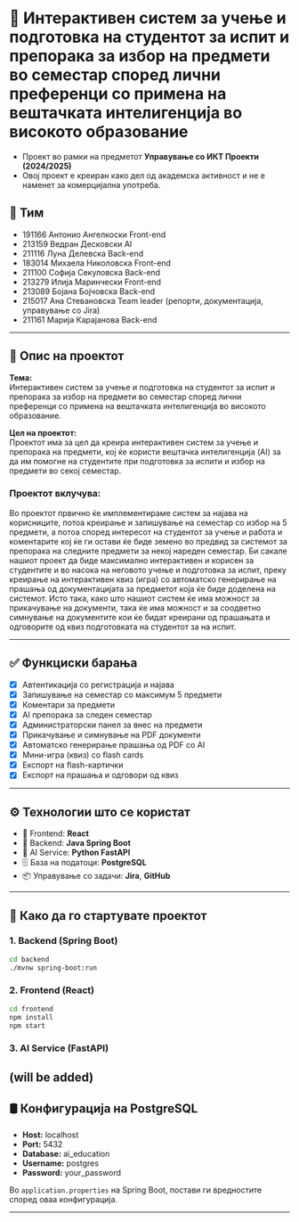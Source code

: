 # 🧠 Интерактивен систем за учење и подготовка на студентот за испит и препорака за избор на предмети во семестар според лични преференци со примена на вештачката интелигенција во високото образование

- Проект во рамки на предметот **Управување со ИКТ Проекти (2024/2025)**
- Овој проект е креиран како дел од академска активност и не е наменет за комерцијална употреба.

## 👥 Тим

- 191166 Антонио Ангелкоски Front-end
- 213159 Ведран Десковски AI
- 211116 Луна Делевска Back-end
- 183014 Михаела Николовска Front-end
- 211100 Софија Секуловска Back-end
- 213279 Илија Маринчески Front-end
- 213089 Бојана Бојчовска Back-end
- 215017 Ана Стевановска Team leader (репорти, документација, управување со Jira)
- 211161 Марија Карајанова Back-end

---

## 📌 Опис на проектот

**Тема:**  
Интерактивен систем за учење и подготовка на студентот за испит и препорака за избор на предмети во семестар според лични преференци со примена на вештачката интелигенција во високото образование.

**Цел на проектот:**  
Проектот има за цел да креира интерактивен систем за учење и препорака на предмети, кој ќе користи вештачка интелигенција (AI) за да им помогне на студентите при подготовка за испити и избор на предмети во секој семестар.

### Проектот вклучува:
Во проектот првично ќе имплементираме систем за најава на корисниците, потоа креирање и запишување на семестар со избор на 5 предмети, а потоа според интересот на студентот за учење и работа и коментарите кој ќе ги остави ќе биде земено во предвид за системот за препорака на следните предмети за некој нареден семестар. Би сакале нашиот проект да биде максимално интерактивен и корисен за студентите и во насока на неговото учење и подготовка за испит, преку креирање на интерактивен квиз (игра) со автоматско генерирање на прашања од документацијата за предметот која ќе биде доделена на системот. Исто така, како што нашиот систем ќе има можност за прикачување на документи, така ќе има можност и за соодветно симнување на документите кои ќе бидат креирани од прашањата и одговорите од квиз подготовката на студентот за на испит.

---

## ✅ Функциски барања

- [x] Автентикација со регистрација и најава
- [x] Запишување на семестар со максимум 5 предмети
- [x] Коментари за предмети
- [x] AI препорака за следен семестар
- [x] Администраторски панел за внес на предмети
- [x] Прикачување и симнување на PDF документи
- [x] Автоматско генерирање прашања од PDF со AI
- [x] Мини-игра (квиз) со flash cards
- [x] Експорт на flash-картички
- [x] Експорт на прашања и одговори од квиз

---

## ⚙️ Технологии што се користат

- 🎨 Frontend: **React**
- 🔧 Backend: **Java Spring Boot**
- 🤖 AI Service: **Python FastAPI**
- 🗄️ База на податоци: **PostgreSQL**
- 📦 Управување со задачи: **Jira**, **GitHub**

---

## 🚀 Како да го стартувате проектот

### 1. Backend (Spring Boot)

```bash
cd backend
./mvnw spring-boot:run
```

### 2. Frontend (React)

```bash
cd frontend
npm install
npm start
```

### 3. AI Service (FastAPI)

(will be added)
---

## 🛢️ Конфигурација на PostgreSQL

- **Host:** localhost  
- **Port:** 5432  
- **Database:** ai_education  
- **Username:** postgres  
- **Password:** your_password

Во `application.properties` на Spring Boot, постави ги вредностите според оваа конфигурација.

---
